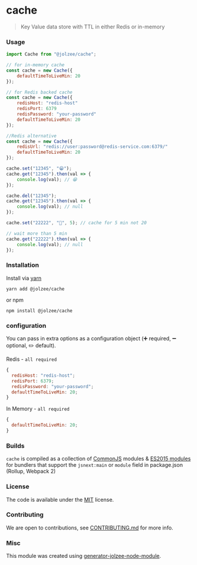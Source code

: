 # cache

> Key Value data store with TTL in either Redis or in-memory

### Usage

```js
import Cache from "@jolzee/cache";

// for in-memory cache
const cache = new Cache({
    defaultTimeToLiveMin: 20
});

// for Redis backed cache
const cache = new Cache({
    redisHost: "redis-host"
    redisPort: 6379
    redisPassword: "your-password"
    defaultTimeToLiveMin: 20
});

//Redis alternative
const cache = new Cache({
    redisUrl: "redis://user:password@redis-service.com:6379/"
    defaultTimeToLiveMin: 20
});

cache.set("12345", "😁");
cache.get("12345").then(val => {
    console.log(val); // 😁
});

cache.del("12345");
cache.get("12345").then(val => {
    console.log(val); // null
});

cache.set("22222", "🚀", 5); // cache for 5 min not 20

// wait more than 5 min
cache.get("22222").then(val => {
    console.log(val); // null
});
```

### Installation

Install via [yarn](https://github.com/yarnpkg/yarn)

    yarn add @jolzee/cache

or npm

    npm install @jolzee/cache

### configuration

You can pass in extra options as a configuration object (➕ required, ➖ optional, ✏️ default).

Redis - `all required`

```js
{
  redisHost: "redis-host";
  redisPort: 6379;
  redisPassword: "your-password";
  defaultTimeToLiveMin: 20;
}
```

In Memory - `all required`

```js
{
  defaultTimeToLiveMin: 20;
}
```

### Builds

`cache` is compiled as a collection of [CommonJS](http://www.commonjs.org/specs/modules/1.0/) modules & [ES2015 modules](https://2ality.com/2014/09/es6-modules-final.html) for bundlers that support the `jsnext:main` or `module` field in package.json (Rollup, Webpack 2)

### License

The code is available under the [MIT](LICENSE) license.

### Contributing

We are open to contributions, see [CONTRIBUTING.md](CONTRIBUTING.md) for more info.

### Misc

This module was created using [generator-jolzee-node-module](https://github.com/jolzee/generator-jolzee-node-module).

